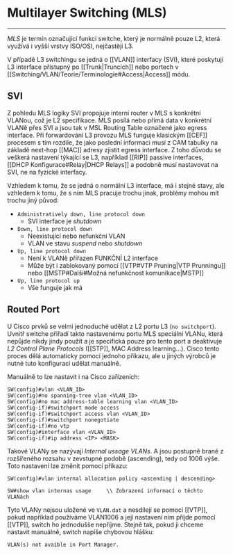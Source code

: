 # Multilayer Switching (MLS)
---

*MLS* je termín označující funkci switche, který je normálně pouze L2, která využívá i vyšší vrstvy ISO/OSI, nejčastěji L3.

V případě L3 switchingu se jedná o [[VLAN]] interfacy (SVI), které poskytují L3 interface přístupný po [[Trunk|Truncích]] nebo portech v [[Switching/VLAN/Teorie/Terminologie#Access|Access]] módu.

## SVI

Z pohledu MLS logiky SVI propojuje interní router v MLS s konkrétní VLANou, což je L2 specifikace.
MLS posílá nebo přímá data v konkrétní VLANě přes SVI a jsou tak v MSL Routing Table označené jako egress interface.
Při forwardování L3 provozu MLS funguje klasickým [[CEF]] procesem s tím rozdíle, že jako poslední informaci musí z CAM tabulky na základě next-hop [[MAC]] adresy zjistit egress interface.
Z toho důvodu se veškerá nastavení týkající se L3, například [[RIP]] passive interfaces, [[DHCP Konfigurace#Relay|DHCP Relays]] a podobně musí nastavovat na SVI, ne na fyzické interfacy.

Vzhledem k tomu, že se jedná o normální L3 interface, má i stejné stavy, ale vzhledem k tomu, že s ním MLS pracuje trochu jinak, problémy mohou mít trochu jiný původ:

- `Administratively down, line protocol down`
	- SVI interface je *shutdown*
- `Down, line protocol down`
	- Neexistující nebo nefunkční VLAN
	- VLAN ve stavu *suspend* nebo *shutdown*
- `Up, line protocol down`
	- Není k VLANě přiřazen FUNKČNÍ L2 interface
	- Může být i zablokovaný pomocí [[VTP#VTP Pruning|VTP Prunningu]] nebo [[MSTP#Další#Možná nefunkčnost komunikace|MSTP]]
- `Up, line protocol up`
	- Vše funguje jak má

## Routed Port

U Cisco prvků se velmi jednoduché udělat z L2 portu L3 (`no switchport`).
Uvnitř switche přiřadí takto nastavenému portu MLS speciální VLANu, která nepůjde nikdy jindy použít a je specifická pouze pro tento port a deaktivuje *L2 Control Plane Protocols* ([[STP]], MAC Address learning...).
Cisco tento proces dělá automaticky pomocí jednoho příkazu, ale u jiných výrobců je nutné tuto konfiguraci udělat manuálně.

Manuálně to lze nastavit i na Cisco zařízeních:

```
SW(config)#vlan <VLAN_ID>
SW(config)#no spanning-tree vlan <VLAN_ID>
SW(config)#no mac address-table learning vlan <VLAN_ID>
SW(config-if)#switchport mode access
SW(config-if)#switchport access vlan <VLAN_ID>
SW(config-if)#switchport nonegotiate
SW(config-if)#no vtp
SW(config)#interface vlan <VLAN_ID>
SW(config-if)#ip address <IP> <MASK>
```

Takové VLANy se nazývají *Internal ussage VLANs*.
A jsou postupně brané z rozšířeného rozsahu v zevstupné podobě (ascending), tedy od 1006 výše.
Toto nastavení lze změnit pomocí příkazu:
```
SW(config)#vlan internal allocation policy <ascending | descending>
```

```
SW#show vlan internas usage     \\ Zobrazení informací o těchto VLANách
```

Tyto VLANy nejsou uložené ve `VLAN.dat` a nesdílejí se pomocí [[VTP]], pokud například používáme VLAN1006
a její nastavení ním příjde pomocí [[VTP]], switch ho jednodušše nepříjme.
Stejně tak, pokud ji chceme nastavit manuálně, switch napíše chybovou hlášku:
```
VLAN(s) not avaible in Port Manager.
```
